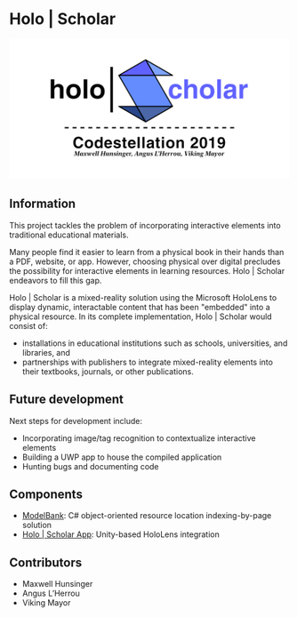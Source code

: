 # Holo | Scholar
![Codestellation 2019](branding/repo-img.png?raw=true)
## Information
This project tackles the problem of incorporating interactive elements into traditional educational materials.

Many people find it easier to learn from a physical book in their hands than a PDF, website, or app. However, choosing physical over digital precludes the possibility for interactive elements in learning resources. Holo | Scholar endeavors to fill this gap.

Holo | Scholar is a mixed-reality solution using the Microsoft HoloLens to display dynamic, interactable content that has been "embedded" into a physical resource. In its complete implementation, Holo | Scholar would consist of:
* installations in educational institutions such as schools, universities, and libraries, and 
* partnerships with publishers to integrate mixed-reality elements into their textbooks, journals, or other publications.

## Future development
Next steps for development include:
* Incorporating image/tag recognition to contextualize interactive elements
* Building a UWP app to house the compiled application
* Hunting bugs and documenting code
## Components
* [ModelBank](ModelBank/): C# object-oriented resource location indexing-by-page solution
* [Holo | Scholar App](uwp/): Unity-based HoloLens integration
## Contributors
* Maxwell Hunsinger
* Angus L’Herrou
* Viking Mayor
